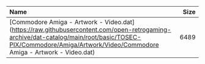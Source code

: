 |Name|Size|
|:---|---:|
|[Commodore Amiga - Artwork - Video.dat](https://raw.githubusercontent.com/open-retrogaming-archive/dat-catalog/main/root/basic/TOSEC-PIX/Commodore/Amiga/Artwork/Video/Commodore Amiga - Artwork - Video.dat)|6489|
